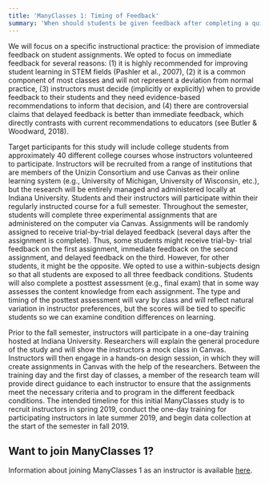 ```yaml
---
title: 'ManyClasses 1: Timing of Feedback'
summary: 'When should students be given feedback after completing a quiz? ManyClasses 1 is comparing the effect of immediate vs. delayed feedback.' 
---
```


We will focus on a specific instructional practice: the provision of immediate feedback on student assignments. We
opted to focus on immediate feedback for several reasons: (1) it is highly recommended for improving student
learning in STEM fields (Pashler et al., 2007), (2) it is a common component of most classes and will not
represent a deviation from normal practice, (3) instructors must decide (implicitly or explicitly) when to provide
feedback to their students and they need evidence-based recommendations to inform that decision, and (4)
there are controversial claims that delayed feedback is better than immediate feedback, which directly contrasts
with current recommendations to educators (see Butler & Woodward, 2018).

Target participants for this study will include college students from approximately 40 different college courses
whose instructors volunteered to participate. Instructors will be recruited from a range of institutions that are
members of the Unizin Consortium and use Canvas as their online learning system (e.g., University of Michigan,
University of Wisconsin, etc.), but the research will be entirely managed and administered locally at Indiana
University. Students and their instructors will participate within their regularly instructed course for a full
semester. Throughout the semester, students will complete three experimental assignments that are
administered on the computer via Canvas. Assignments will be randomly assigned to receive trial-by-trial
delayed feedback (several days after the assignment is complete). Thus, some students might receive trial-by-
trial feedback on the first assignment, immediate feedback on the second assignment, and delayed feedback on
the third. However, for other students, it might be the opposite. We opted to use a within-subjects design so
that all students are exposed to all three feedback conditions. Students will also complete a posttest assessment
(e.g., final exam) that in some way assesses the content knowledge from each assignment. The type and timing
of the posttest assessment will vary by class and will reflect natural variation in instructor preferences, but the
scores will be tied to specific students so we can examine condition differences on learning.

Prior to the fall semester, instructors will participate in a one-day training hosted at Indiana University.
Researchers will explain the general procedure of the study and will show the instructors a mock class in Canvas.
Instructors will then engage in a hands-on design session, in which they will create assignments in Canvas with
the help of the researchers. Between the training day and the first day of classes, a member of the research
team will provide direct guidance to each instructor to ensure that the assignments meet the necessary criteria
and to program in the different feedback conditions. The intended timeline for this initial ManyClasses study is
to recruit instructors in spring 2019, conduct the one-day training for participating instructors in late summer
2019, and begin data collection at the start of the semester in fall 2019.

## Want to join ManyClasses 1?

Information about joining ManyClasses 1 as an instructor is available [here](join).